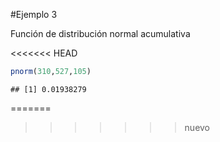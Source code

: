 #Ejemplo 3

Función de distribución normal acumulativa


<<<<<<< HEAD
```r
pnorm(310,527,105)
```

```
## [1] 0.01938279
```
=======
>>>>>>> nuevo
